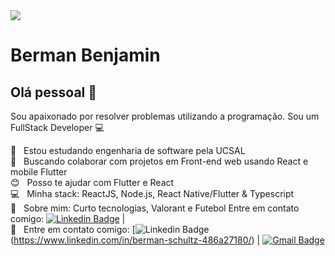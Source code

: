 <img width="auto" src="https://i.pinimg.com/originals/70/d6/b3/70d6b3aaf2857dce05601505b8ca7db0.jpg">


# Berman Benjamin

## Olá pessoal 👋
Sou apaixonado por resolver problemas utilizando a programação.
Sou um FullStack Developer :computer:

 :rocket:  &nbsp; Estou estudando engenharia de software pela UCSAL
 <br/> :purple_heart: &nbsp; Buscando colaborar com projetos em Front-end web usando React e mobile Flutter
 <br/> :blush: &nbsp; Posso te ajudar com Flutter e React
 <br/> :computer: &nbsp; Minha stack: ReactJS, Node.js, React Native/Flutter & Typescript
 <br/> 💬  &nbsp; Sobre mim: Curto tecnologias, Valorant e Futebol
 Entre em contato comigo: [![Linkedin Badge](https://img.shields.io/badge/-ThiagoMarinho-blue?style=flat-square&logo=Linkedin&logoColor=white&link=https://www.linkedin.com/in/tgmarinho/)](https://www.linkedin.com/in/tgmarinho/) 
| 
 <br/> :email: &nbsp; Entre em contato comigo: [![Linkedin Badge](https://img.shields.io/badge/-BermanBenjamin-blue?style=flat-square&logo=Linkedin&logoColor=white&link=https://www.linkedin.com/in/berman-schultz-486a27180/)(https://www.linkedin.com/in/berman-schultz-486a27180/) 
| 
[![Gmail Badge](https://img.shields.io/badge/-tgmarinho@gmail.com-c14438?style=flat-square&logo=Gmail&logoColor=white&link=mailto:tgmarinho@gmail.com)](mailto:tgmarinho@gmail.com)
